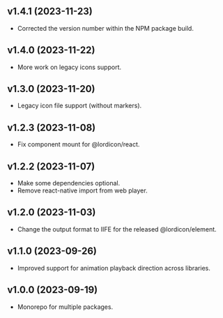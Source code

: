 ## v1.4.1 (2023-11-23)

-   Corrected the version number within the NPM package build.

## v1.4.0 (2023-11-22)

-   More work on legacy icons support.

## v1.3.0 (2023-11-20)

-   Legacy icon file support (without markers).

## v1.2.3 (2023-11-08)

-   Fix component mount for @lordicon/react.

## v1.2.2 (2023-11-07)

-   Make some dependencies optional.
-   Remove react-native import from web player.

## v1.2.0 (2023-11-03)

-   Change the output format to IIFE for the released @lordicon/element.

## v1.1.0 (2023-09-26)

-   Improved support for animation playback direction across libraries.

## v1.0.0 (2023-09-19)

-   Monorepo for multiple packages.
